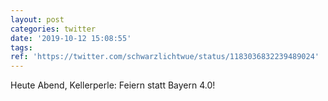 ```yaml
---
layout: post
categories: twitter
date: '2019-10-12 15:08:55'
tags: 
ref: 'https://twitter.com/schwarzlichtwue/status/1183036832239489024'
---
```

Heute Abend, Kellerperle: Feiern statt Bayern 4.0!